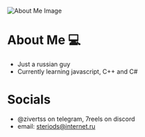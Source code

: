 ![About Me Image]((https://i.imgur.com/3LQMxsR.png))

# About Me 💻
- Just a russian guy 
- Currently learning javascript, C++ and C#

# Socials
- @zivertss on telegram, 7reels on discord
- email: steriods@internet.ru
